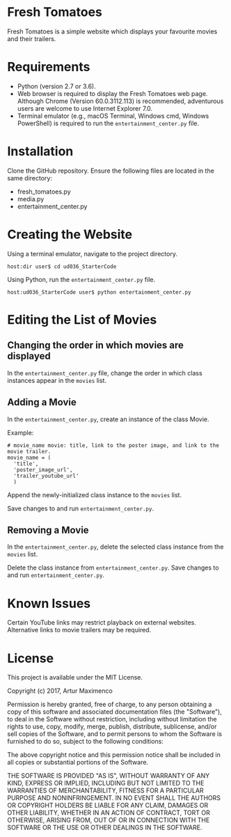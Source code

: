 # Fresh Tomatoes
Fresh Tomatoes is a simple website which displays your favourite movies and their trailers.

# Requirements
* Python (version 2.7 or 3.6).
* Web browser is required to display the Fresh Tomatoes web page. Although Chrome (Version 60.0.3112.113) is recommended, adventurous users are welcome to use Internet Explorer 7.0.
* Terminal emulator (e.g., macOS Terminal, Windows cmd, Windows PowerShell) is required to run the `entertainment_center.py` file.

# Installation
Clone the GitHub repository. Ensure the following files are located in the same directory:
* fresh_tomatoes.py
* media.py
* entertainment_center.py

# Creating the Website
Using a terminal emulator, navigate to the project directory.

```
host:dir user$ cd ud036_StarterCode
```

Using Python, run the `entertainment_center.py` file.

```
host:ud036_StarterCode user$ python entertainment_center.py
```

# Editing the List of Movies
## Changing the order in which movies are displayed
In the `entertainment_center.py` file, change the order in which class instances appear in the `movies` list.

## Adding a Movie
In the `entertainment_center.py`, create an instance of the class Movie.

Example:
```
# movie_name movie: title, link to the poster image, and link to the movie trailer.
movie_name = (
  'title',
  'poster_image_url',
  'trailer_youtube_url'
  )
```
Append the newly-initialized class instance to the `movies` list.

Save changes to and run `entertainment_center.py`.

## Removing a Movie
In the `entertainment_center.py`, delete the selected class instance from the `movies` list.

Delete the class instance from `entertainment_center.py`.
Save changes to and run `entertainment_center.py`.

# Known Issues
Certain YouTube links may restrict playback on external websites. Alternative links to movie trailers may be required.

# License
This project is available under the MIT License.

Copyright (c) 2017, Artur Maximenco

Permission is hereby granted, free of charge, to any person obtaining a copy
of this software and associated documentation files (the "Software"), to deal
in the Software without restriction, including without limitation the rights
to use, copy, modify, merge, publish, distribute, sublicense, and/or sell
copies of the Software, and to permit persons to whom the Software is
furnished to do so, subject to the following conditions:

The above copyright notice and this permission notice shall be included in all
copies or substantial portions of the Software.

THE SOFTWARE IS PROVIDED "AS IS", WITHOUT WARRANTY OF ANY KIND, EXPRESS OR
IMPLIED, INCLUDING BUT NOT LIMITED TO THE WARRANTIES OF MERCHANTABILITY,
FITNESS FOR A PARTICULAR PURPOSE AND NONINFRINGEMENT. IN NO EVENT SHALL THE
AUTHORS OR COPYRIGHT HOLDERS BE LIABLE FOR ANY CLAIM, DAMAGES OR OTHER
LIABILITY, WHETHER IN AN ACTION OF CONTRACT, TORT OR OTHERWISE, ARISING FROM,
OUT OF OR IN CONNECTION WITH THE SOFTWARE OR THE USE OR OTHER DEALINGS IN THE
SOFTWARE.
